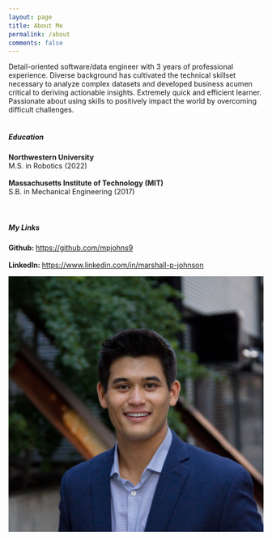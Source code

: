 ```yaml
---
layout: page
title: About Me
permalink: /about
comments: false
---
```


<div class="row justify-content-between">
<div class="col-md-8 pr-5">

<p>Detail-oriented software/data engineer with 3 years of professional experience. Diverse background has cultivated the technical skillset necessary to analyze complex datasets and developed business acumen critical to deriving actionable insights. Extremely quick and efficient learner. Passionate about using skills to positively impact the world by overcoming difficult challenges.<br>
<br>
<h5>Education</h5>
<strong>Northwestern University</strong><br>
M.S. in Robotics (2022)<br>
<br>
<strong>Massachusetts Institute of Technology (MIT)</strong><br>
S.B. in Mechanical Engineering (2017)<br>
<br><br>
<h5>My Links</h5>
<strong>Github: </strong><a target="_blank" rel="noopener noreferrer" href="https://github.com/mpjohns9?tab=repositories">https://github.com/mpjohns9</a><br>
<br>
<strong>LinkedIn: </strong><a target="_blank" rel="noopener noreferrer" href="https://www.linkedin.com/in/marshall-p-johnson/">https://www.linkedin.com/in/marshall-p-johnson</a>

</p>

<!-- <p class="mb-5"><img class="shadow-lg" src="{{site.baseurl}}/assets/images/mediumish-jekyll-template.png" alt="jekyll template mediumish" /></p>
<h4>Documentation</h4>

<p>Please, read the docs <a href="https://bootstrapstarter.com/bootstrap-templates/template-mediumish-bootstrap-jekyll/">here</a>.</p>

<h4>Questions or bug reports?</h4>

<p>Head over to our <a href="https://github.com/wowthemesnet/mediumish-theme-jekyll">Github repository</a>!</p> -->

</div>

<div class="col-md-4">

<div class="sticky-top sticky-top-80">
<img id="headshot" src="assets/images/headshot.jpg">
</div>
</div>
